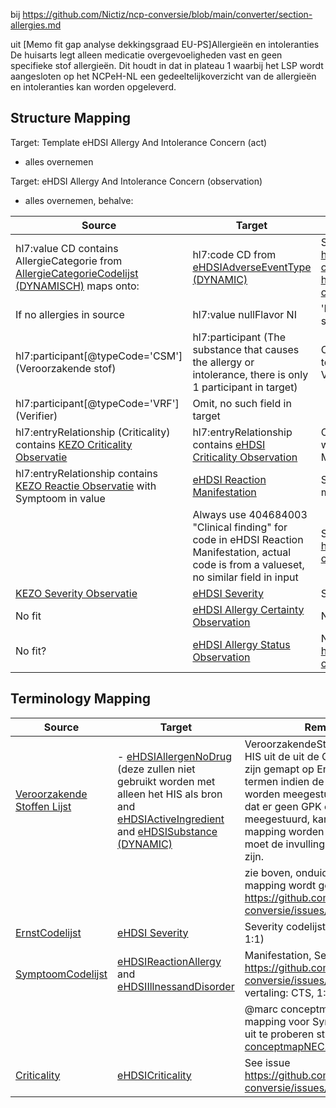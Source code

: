 bij https://github.com/Nictiz/ncp-conversie/blob/main/converter/section-allergies.md

uit [Memo fit gap analyse dekkingsgraad EU-PS]Allergieën en intoleranties
De huisarts legt alleen medicatie overgevoeligheden vast en geen specifieke stof allergieën. Dit houdt in dat in plateau 1 waarbij het LSP wordt aangesloten op het NCPeH-NL een gedeeltelijkoverzicht van de allergieën en intoleranties kan worden opgeleverd.
## Structure Mapping

Target: Template eHDSI Allergy And Intolerance Concern (act)

- alles overnemen

Target: eHDSI Allergy And Intolerance Concern (observation)

- alles overnemen, behalve:

| Source | Target | remark |
| ----------- | ----------- | ---------- |
| hl7:value CD contains AllergieCategorie from  [AllergieCategorieCodelijst (DYNAMISCH)](https://decor.nictiz.nl/pub/acutezorg/acutezorg-html-20240603T081743/voc-2.16.840.1.113883.2.4.3.11.60.40.2.8.2.2-DYNAMIC.html) maps onto:| hl7:code CD from [eHDSIAdverseEventType (DYNAMIC)](https://art-decor.ehdsi.eu/publication/epsos-html-20240422T073854/voc-1.3.6.1.4.1.12559.11.10.1.3.1.42.18-2024-01-25T161500.html) | See: https://github.com/Duometis/ncp-conversie/issues/4 and https://github.com/Duometis/ncp-conversie/issues/27|
| If no allergies in source |hl7:value nullFlavor NI| 'No known allergies' is not supported in NL GP systems|
| hl7:participant[@typeCode='CSM'] (Veroorzakende stof) | hl7:participant (The substance that causes the allergy or intolerance, there is only 1 participant in target) |Copy all except code, needs terminology mapping for Veroorzakende Stoffen Lijst|
| hl7:participant[@typeCode='VRF'] (Verifier) | Omit, no such field in target ||
|hl7:entryRelationship (Criticality) contains [KEZO Criticality Observatie](https://decor.nictiz.nl/pub/acutezorg/acutezorg-html-20240603T081743/tmp-2.16.840.1.113883.2.4.3.11.60.66.10.218-2015-08-21T000000.html) |hl7:entryRelationship contains [eHDSI Criticality Observation](https://art-decor.ehdsi.eu/publication/epsos-html-20240422T073854/tmp-1.3.6.1.4.1.12559.11.10.1.3.1.3.33-2022-03-01T110132.html)|Copy all from target, except value which needs mapping. text is 1..1 M and not in source.|
|hl7:entryRelationship contains [KEZO Reactie Observatie](https://decor.nictiz.nl/pub/acutezorg/acutezorg-html-20240603T081743/tmp-2.16.840.1.113883.2.4.3.11.60.66.10.217-2015-07-15T000000.html) with Symptoom in value|[eHDSI Reaction Manifestation](https://art-decor.ehdsi.eu/publication/epsos-html-20240422T073854/tmp-1.3.6.1.4.1.12559.11.10.1.3.1.3.44-2022-01-05T163939.html)|Similar valueset, see terminology mappings|
| | Always use 404684003 "Clinical finding" for code in eHDSI Reaction Manifestation, actual code is from a valueset, no similar field in input | See https://github.com/Duometis/ncp-conversie/issues/33 |
| [KEZO Severity Observatie](https://decor.nictiz.nl/pub/acutezorg/acutezorg-html-20240603T081743/tmp-2.16.840.1.113883.2.4.3.11.60.66.10.219-2015-07-15T000000.html) | [eHDSI Severity](https://art-decor.ehdsi.eu/publication/epsos-html-20240422T073854/tmp-1.3.6.1.4.1.12559.11.10.1.3.1.3.8-2020-09-02T151641.html) | See terminology |
| No fit | [eHDSI Allergy Certainty Observation](https://art-decor.ehdsi.eu/publication/epsos-html-20240422T073854/tmp-1.3.6.1.4.1.12559.11.10.1.3.1.3.35-DYNAMIC.html) | Not a fit |
| No fit? | [eHDSI Allergy Status Observation](https://art-decor.ehdsi.eu/publication/epsos-html-20240422T073854/tmp-1.3.6.1.4.1.12559.11.10.1.3.1.3.34-DYNAMIC.html)| No fit? See: https://github.com/Duometis/ncp-conversie/issues/60 |

## Terminology Mapping

| Source | Target | Remarks |
|---|---|---|
| [Veroorzakende Stoffen Lijst](https://decor.nictiz.nl/pub/acutezorg/acutezorg-html-20240603T081743/voc-2.16.840.1.113883.2.4.3.11.60.66.11.119-DYNAMIC.html) | - [eHDSIAllergenNoDrug ](https://art-decor.ehdsi.eu/publication/epsos-html-20240422T073854/voc-1.3.6.1.4.1.12559.11.10.1.3.1.42.19-DYNAMIC.html) (deze zullen niet gebruikt worden met alleen het HIS als bron and [eHDSIActiveIngredient](https://art-decor.ehdsi.eu/publication/epsos-html-20240422T073854/voc-1.3.6.1.4.1.12559.11.10.1.3.1.42.24-DYNAMIC.html) and [eHDSISubstance (DYNAMIC)](https://art-decor.ehdsi.eu/publication/epsos-html-20240422T073854/voc-1.3.6.1.4.1.12559.11.10.1.3.1.42.61-DYNAMIC.html) | VeroorzakendeStof komt bij het HIS uit de uit de G-standaard en zijn gemapt op Engelse ACT termen indien de GPK codes worden meegestuurd. In het geval dat er geen GPK codes worden meegestuurd, kan er geen mapping worden gemaakt en moet de invulling No Information zijn.|
| | | zie boven, onduidelijk hoe de mapping wordt gedaan, zie https://github.com/Duometis/ncp-conversie/issues/36 |
| [ErnstCodelijst ](https://decor.nictiz.nl/pub/acutezorg/acutezorg-html-20240603T081743/voc-2.16.840.1.113883.2.4.3.11.60.40.2.8.2.6-DYNAMIC.html)| [eHDSI Severity](https://art-decor.ehdsi.eu/publication/epsos-html-20240422T073854/tmp-1.3.6.1.4.1.12559.11.10.1.3.1.3.8-DYNAMIC.html) | Severity codelijst (soort vertaling 1:1) |
| [SymptoomCodelijst](https://decor.nictiz.nl/pub/acutezorg/acutezorg-html-20240603T081743/voc-2.16.840.1.113883.2.4.3.11.60.40.2.8.2.5-2020-09-01T000000.html) | [eHDSIReactionAllergy](https://art-decor.ehdsi.eu/publication/epsos-html-20240422T073854/voc-1.3.6.1.4.1.12559.11.10.1.3.1.42.11-2023-07-05T133500.html) and [eHDSIIllnessandDisorder](https://art-decor.ehdsi.eu/publication/epsos-html-20240422T073854/voc-1.3.6.1.4.1.12559.11.10.1.3.1.42.5-2024-01-25T163000.html) | Manifestation, See issue https://github.com/Duometis/ncp-conversie/issues/32 (soort vertaling: CTS, 1:1, NEC|
|||@marc conceptmap om NEC mapping voor SymptoomCodelijst uit te proberen staat hier [conceptmapNEC.fsh](https://github.com/Duometis/ncp-conversie/commit/24b9daef79eb8ac7c0f7b80632269e04e2252bf2)
| [Criticality](https://decor.nictiz.nl/pub/acutezorg/acutezorg-html-20240603T081743/voc-2.16.840.1.113883.2.4.3.11.60.66.11.117-2015-08-21T000000.html) | [eHDSICriticality](https://art-decor.ehdsi.eu/publication/epsos-html-20240422T073854/voc-1.3.6.1.4.1.12559.11.10.1.3.1.42.57-2022-04-28T160000.html) | See issue https://github.com/Duometis/ncp-conversie/issues/29
